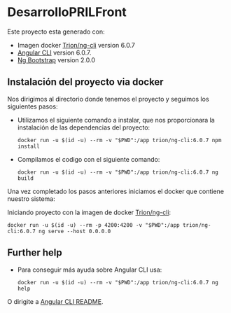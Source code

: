 # DesarrolloPRILFront

Este proyecto esta generado con: 
- Imagen docker [Trion/ng-cli](https://github.com/trion-development/docker-ng-cli/tree/6.0.7) version 6.0.7
- [Angular CLI](https://github.com/angular/angular-cli) version 6.0.7.
- [Ng Bootstrap](https://github.com/ng-bootstrap/ng-bootstrap) version 2.0.0

## Instalación del proyecto via docker

Nos dirigimos al directorio donde tenemos el proyecto y seguimos los siguientes pasos:

- Utilizamos el siguiente comando a instalar, que nos proporcionara la instalación de las dependencias del proyecto:
    
    `docker run -u $(id -u) --rm -v "$PWD":/app trion/ng-cli:6.0.7 npm install`

 - Compilamos el codigo con el siguiente comando:
    
    `docker run -u $(id -u) --rm -v "$PWD":/app trion/ng-cli:6.0.7 ng build`

Una vez completado los pasos anteriores iniciamos el docker que contiene nuestro sistema:

Iniciando proyecto con la imagen de docker [Trion/ng-cli](https://hub.docker.com/r/trion/ng-cli/):

   `docker run -u $(id -u) --rm -p 4200:4200 -v "$PWD":/app trion/ng-cli:6.0.7 ng serve --host 0.0.0.0`

## Further help

- Para conseguir más ayuda sobre Angular CLI usa:

    `docker run -u $(id -u) --rm -v "$PWD":/app trion/ng-cli:6.0.7 ng help`
    
O dirigite a [Angular CLI README](https://github.com/angular/angular-cli/blob/master/README.md).
